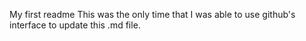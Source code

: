 My first readme
This was the only time that I was able to use github's interface to update this .md file.
